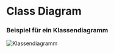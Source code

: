 # Class Diagram

### Beispiel für ein Klassendiagramm
![Klassendiagramm](Code-2\AnimalFarm\Concept\AnimalClasses.drawio.png)
